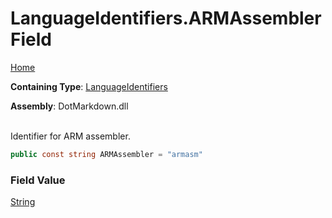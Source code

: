 # LanguageIdentifiers\.ARMAssembler Field

[Home](../../../README.md)

**Containing Type**: [LanguageIdentifiers](../README.md)

**Assembly**: DotMarkdown\.dll

\
Identifier for ARM assembler\.

```csharp
public const string ARMAssembler = "armasm"
```

### Field Value

[String](https://docs.microsoft.com/en-us/dotnet/api/system.string)

